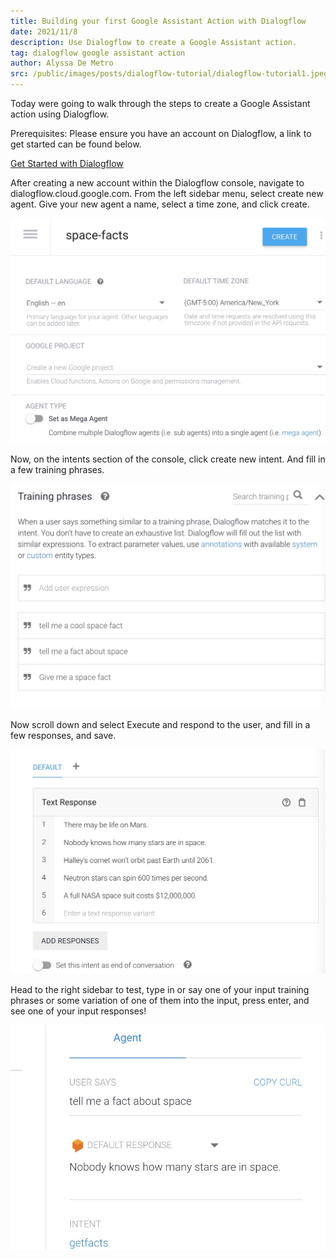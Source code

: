 ```yaml
---
title: Building your first Google Assistant Action with Dialogflow 
date: 2021/11/8
description: Use Dialogflow to create a Google Assistant action.
tag: dialogflow google assistant action
author: Alyssa De Metro
src: /public/images/posts/dialogflow-tutorial/dialogflow-tutorial1.jpeg
---
```


Today were going to walk through the steps to create a Google Assistant action using Dialogflow.

Prerequisites: Please ensure you have an account on Dialogflow, a link to get started can be found below.

[Get Started with Dialogflow](https://dialogflow.cloud.google.com/#/login)


After creating a new account within the Dialogflow console, navigate to dialogflow.cloud.google.com. From the left sidebar menu, select create new agent. Give your new agent a name, select a time zone, and click create.

![](/public/images/posts/dialogflow-GAaction-tutorial/dialogflowGA-image1.jpeg) 

Now, on the intents section of the console, click create new intent. And fill in a few training phrases.

![](/public/images/posts/dialogflow-GAaction-tutorial/dialogflowGA-image2.jpeg)

Now scroll down and select Execute and respond to the user, and fill in a few responses, and save.

![](/public/images/posts/dialogflow-GAaction-tutorial/dialogflowGA-image3.jpeg)

Head to the right sidebar to test, type in or say one of your input training phrases or some variation of one of them into the input, press enter, and see one of your input responses!

![](/public/images/posts/dialogflow-GAaction-tutorial/dialogflowGA-image4.jpeg)